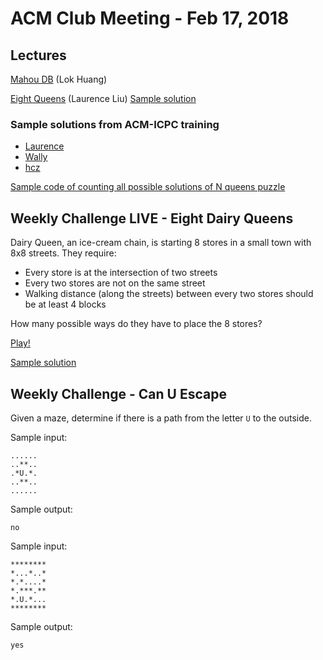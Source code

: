 ACM Club Meeting - Feb 17, 2018
===

Lectures
---

[Mahou DB](Mahou-DB.pdf) (Lok Huang)

[Eight Queens](Eight-Queens.pdf) (Laurence Liu) [Sample solution](Eight-Queens.c)

### Sample solutions from ACM-ICPC training

* [Laurence](https://github.com/buckeye-cn/ACM_ICPC_Materials/blob/master/solutions/kattis/naq14/8queens_laurence.cpp)
* [Wally](https://github.com/buckeye-cn/ACM_ICPC_Materials/blob/master/solutions/kattis/naq14/8queens_wally.cpp)
* [hcz](https://github.com/buckeye-cn/ACM_ICPC_Materials/blob/master/solutions/kattis/naq14/8queens_hcz.cpp)

[Sample code of counting all possible solutions of N queens puzzle](N-Queens-Sol-Count.cpp)

Weekly Challenge LIVE - Eight Dairy Queens
---

Dairy Queen, an ice-cream chain, is starting 8 stores in a small town with 8x8 streets. They require:

* Every store is at the intersection of two streets
* Every two stores are not on the same street
* Walking distance (along the streets) between every two stores should be at least 4 blocks

How many possible ways do they have to place the 8 stores?

[Play!](https://docs.google.com/forms/d/e/1FAIpQLScXB7hTaj_2Px1rxWnjpfX_CEzqyeStyz7yjRkAf1RmLOyksA/viewform)

[Sample solution](Eight-Dairy-Queens.c)

Weekly Challenge - Can U Escape
---

Given a maze, determine if there is a path from the letter `U` to the outside.

Sample input:

```
......
..**..
.*U.*.
..**..
......
```

Sample output:

```
no
```

Sample input:

```
********
*...*..*
*.*....*
*.***.**
*.U.*...
********
```

Sample output:

```
yes
```
